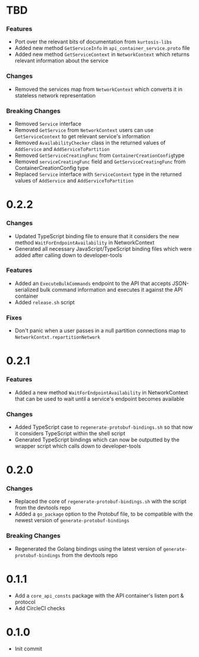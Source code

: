 # TBD

### Features

* Port over the relevant bits of documentation from `kurtosis-libs`
* Added new method `GetServiceInfo` in `api_container_service.proto` file
* Added new method `GetServiceContext` in `NetworkContext` which returns relevant information about the service

### Changes

* Removed the services map from `NetworkContext` which converts it in stateless network representation

### Breaking Changes

* Removed `Service` interface
* Removed `GetService` from `NetworkContext` users can use `GetServiceContext` to get relevant service's information
* Removed `AvailabilityChecker` class in the returned values of `AddService` and `AddServiceToPartition`
* Removed `GetServiceCreatingFunc` from `ContainerCreationConfig`type
* Removed `serviceCreatingFunc` field and `GetServiceCreatingFunc` from ContainerCreationConfig type
* Replaced `Service` interface with `ServiceContext` type in the returned values of `AddService` and `AddServiceToPartition`

# 0.2.2

### Changes

* Updated TypeScript binding file to ensure that it considers the new method `WaitForEndpointAvailability` in
  NetworkContext
* Generated all necessary JavaScript/TypeScript binding files which were added after calling down to developer-tools

### Features

* Added an `ExecuteBulkCommands` endpoint to the API that accepts JSON-serialized bulk command information and executes
  it against the API container
* Added `release.sh` script

### Fixes

* Don't panic when a user passes in a null partition connections map to `NetworkContxt.repartitionNetwork`

# 0.2.1

### Features

* Added a new method `WaitForEndpointAvailability` in NetworkContext that can be used to wait until a service's endpoint
  becomes available

### Changes

* Added TypeScript case to `regenerate-protobuf-bindings.sh` so that now it considers TypeScript within the shell script
* Generated TypeScript bindings which can now be outputted by the wrapper script which calls down to developer-tools

# 0.2.0

### Changes

* Replaced the core of `regenerate-protobuf-bindings.sh` with the script from the devtools repo
* Added a `go_package` option to the Protobuf file, to be compatible with the newest version
  of `generate-protobuf-bindings`

### Breaking Changes

* Regenerated the Golang bindings using the latest version of `generate-protobuf-bindings` from the devtools repo

# 0.1.1

* Add a `core_api_consts` package with the API container's listen port & protocol
* Add CircleCI checks

# 0.1.0

* Init commit
